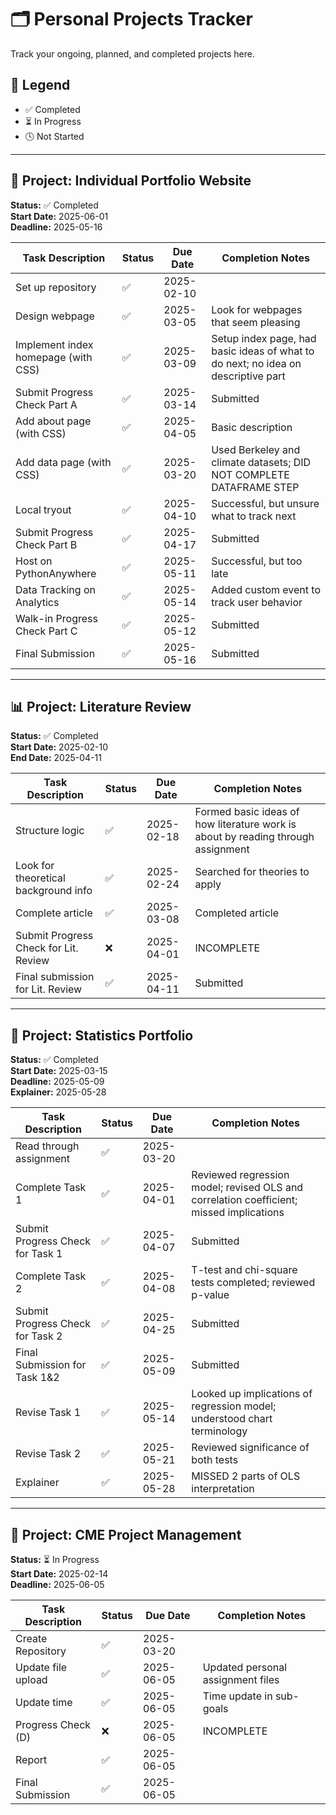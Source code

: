 
# 🗂️ Personal Projects Tracker

Track your ongoing, planned, and completed projects here.

## 📅 Legend
- ✅ Completed  
- ⏳ In Progress  
- 🕓 Not Started

---

## 🚀 Project: Individual Portfolio Website  
**Status:** ✅ Completed  
**Start Date:** 2025-06-01  
**Deadline:** 2025-05-16  

| Task Description                          | Status | Due Date     | Completion Notes                                                                 |
|------------------------------------------|--------|--------------|----------------------------------------------------------------------------------|
| Set up repository                        | ✅     | 2025-02-10   |                                                                                  |
| Design webpage                           | ✅     | 2025-03-05   | Look for webpages that seem pleasing                                             |
| Implement index homepage (with CSS)      | ✅     | 2025-03-09   | Setup index page, had basic ideas of what to do next; no idea on descriptive part |
| Submit Progress Check Part A             | ✅     | 2025-03-14   | Submitted                                                                        |
| Add about page (with CSS)                | ✅     | 2025-04-05   | Basic description                                                                |
| Add data page (with CSS)                 | ✅     | 2025-03-20   | Used Berkeley and climate datasets; DID NOT COMPLETE DATAFRAME STEP              |
| Local tryout                             | ✅     | 2025-04-10   | Successful, but unsure what to track next                                        |
| Submit Progress Check Part B             | ✅     | 2025-04-17   | Submitted                                                                        |
| Host on PythonAnywhere                   | ✅     | 2025-05-11   | Successful, but too late                                                         |
| Data Tracking on Analytics               | ✅     | 2025-05-14   | Added custom event to track user behavior                                        |
| Walk-in Progress Check Part C            | ✅     | 2025-05-12   | Submitted                                                                        |
| Final Submission                         | ✅     | 2025-05-16   | Submitted                                                                        |

---

## 📊 Project: Literature Review  
**Status:** ✅ Completed  
**Start Date:** 2025-02-10  
**End Date:** 2025-04-11  

| Task Description                              | Status | Due Date     | Completion Notes                                                                |
|----------------------------------------------|--------|--------------|---------------------------------------------------------------------------------|
| Structure logic                               | ✅     | 2025-02-18   | Formed basic ideas of how literature work is about by reading through assignment |
| Look for theoretical background info          | ✅     | 2025-02-24   | Searched for theories to apply                                                  |
| Complete article                              | ✅     | 2025-03-08   | Completed article                                                               |
| Submit Progress Check for Lit. Review         | ❌     | 2025-04-01   | INCOMPLETE                                                                      |
| Final submission for Lit. Review              | ✅     | 2025-04-11   | Submitted                                                                       |

---

## 🚀 Project: Statistics Portfolio  
**Status:** ✅ Completed  
**Start Date:** 2025-03-15  
**Deadline:** 2025-05-09  
**Explainer:** 2025-05-28  

| Task Description                              | Status | Due Date     | Completion Notes                                                                 |
|----------------------------------------------|--------|--------------|----------------------------------------------------------------------------------|
| Read through assignment                       | ✅     | 2025-03-20   |                                                                                  |
| Complete Task 1                               | ✅     | 2025-04-01   | Reviewed regression model; revised OLS and correlation coefficient; missed implications |
| Submit Progress Check for Task 1              | ✅     | 2025-04-07   | Submitted                                                                        |
| Complete Task 2                               | ✅     | 2025-04-08   | T-test and chi-square tests completed; reviewed p-value                         |
| Submit Progress Check for Task 2              | ✅     | 2025-04-25   | Submitted                                                                        |
| Final Submission for Task 1&2                 | ✅     | 2025-05-09   | Submitted                                                                        |
| Revise Task 1                                 | ✅     | 2025-05-14   | Looked up implications of regression model; understood chart terminology         |
| Revise Task 2                                 | ✅     | 2025-05-21   | Reviewed significance of both tests                                              |
| Explainer                                     | ✅     | 2025-05-28   | MISSED 2 parts of OLS interpretation                                             |

---

## 🚀 Project: CME Project Management  
**Status:** ⏳ In Progress  
**Start Date:** 2025-02-14  
**Deadline:** 2025-06-05  

| Task Description                              | Status | Due Date     | Completion Notes |
|----------------------------------------------|--------|--------------|------------------|
| Create Repository                             | ✅     | 2025-03-20   |                  |
| Update file upload                            | ✅     | 2025-06-05   | Updated personal assignment files |
| Update time                                   | ✅     | 2025-06-05   | Time update in sub-goals |
| Progress Check (D)                            | ❌     | 2025-06-05   | INCOMPLETE       |
| Report                                        | ✅     | 2025-06-05   |                  |
| Final Submission                              | ✅     | 2025-06-05   |                  |
